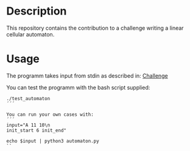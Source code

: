# Description
This repository contains the contribution to a challenge writing a linear cellular automaton.

# Usage
The programm takes input from stdin as described in: [Challenge](https://mailing.demcon.com/lp/decode-demcon-linear-cellular-automata)

You can test the programm with the bash script supplied:
```
./test_automaton
´´´

You can run your own cases with:
´´´
input="A 11 10\n
init_start 6 init_end"

echo $input | python3 automaton.py
``